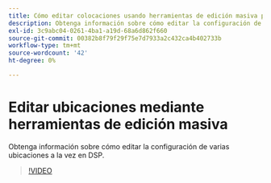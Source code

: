 ```yaml
---
title: Cómo editar colocaciones usando herramientas de edición masiva para DSP
description: Obtenga información sobre cómo editar la configuración de varias ubicaciones a la vez.
exl-id: 3c9abc04-0261-4ba1-a19d-68a6d862f660
source-git-commit: 00382b8f79f29f75e7d7933a2c432ca4b402733b
workflow-type: tm+mt
source-wordcount: '42'
ht-degree: 0%

---
```


# Editar ubicaciones mediante herramientas de edición masiva

Obtenga información sobre cómo editar la configuración de varias ubicaciones a la vez en DSP.

>[!VIDEO](https://video.tv.adobe.com/v/339205)


